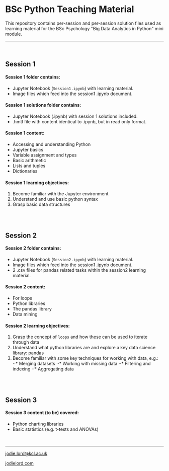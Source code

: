 # BSc Python Teaching Material

This repository contains per-session and per-session solution files used as learning material for the BSc Psychology "Big Data Analytics in Python" mini module. 

---
<br/>

## Session 1

#### Session 1 folder contains:
- Jupyter Notebook (`Session1.ipynb`) with learning material.
- Image files which feed into the session1 .ipynb document.

#### Session 1 solutions folder contains:
- Jupyter Notebook (.ipynb) with session 1 solutions included.
- .hmtl file with content identical to .ipynb, but in read only format.

#### Session 1 content:
- Accessing and understanding Python
- Jupyter basics
- Variable assignment and types
- Basic arithmetic
- Lists and tuples
- Dictionaries

#### Session 1 learning objectives:
1. Become familiar with the Jupyter environment
2. Understand and use basic python syntax
3. Grasp basic data structures

<br/>
<br/>

## Session 2

#### Session 2 folder contains:
- Jupyter Notebook (`Session2.ipynb`) with learning material.
- Image files which feed into the session1 .ipynb document.
- 2 .csv files for pandas related tasks within the session2 learning material.

#### Session 2 content:
- For loops
- Python libraries
- The pandas library
- Data mining

#### Session 2 learning objectives:
1. Grasp the concept of `loops` and how these can be used to iterate through data
2. Understand what python libraries are and explore a key data science library: pandas
3. Become familiar with some key techniques for working with data, e.g.:
⋅⋅* Merging datasets
⋅⋅* Working with missing data
⋅⋅* Filtering and indexing
⋅⋅* Aggregating data

<br/>
<br/>

## Session 3

#### Session 3 content (to be) covered:
- Python charting libraries
- Basic statistics (e.g. t-tests and ANOVAs)

<br/>

---

jodie.lord@kcl.ac.uk

[jodielord.com](https://jodielord.netlify.com/)



